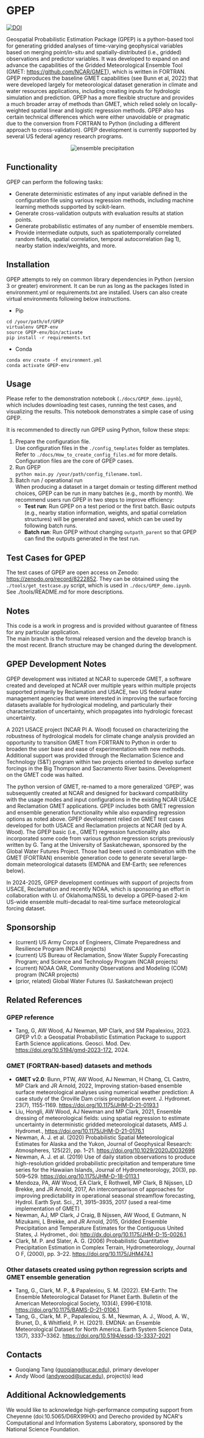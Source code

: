 # GPEP  

[![DOI](https://zenodo.org/badge/674783032.svg)](https://zenodo.org/badge/latestdoi/674783032)  

Geospatial Probabilistic Estimation Package (GPEP) is a python-based tool for generating gridded analyses of time-varying geophysical variables based on merging point/in-situ and spatially-distributed (i.e., gridded) observations and predictor variables. It was developed to expand on and advance the capabilities of the Gridded Meteorological Ensemble Tool (GMET: https://github.com/NCAR/GMET), which is written in FORTRAN. GPEP reproduces the baseline GMET capabilities (see Bunn et al, 2022) that were developed largely for meteorological dataset generation in climate and water resources applications, including creating inputs for hydrologic simulation and prediction. GPEP has a more flexible structure and provides a much broader array of methods than GMET, which relied solely on locally-weighted spatial linear and logistic regression methods. GPEP also has certain technical differences which were either unavoidable or pragmatic due to the conversion from FORTRAN to Python (including a different approach to cross-validation). GPEP development is currently supported by several US federal agency research programs. 

<p align="center">
  <img src="https://github.com/NCAR/GPEP/blob/develop/docs/california2017_ensemble_prcp.gif" alt="ensemble precipitation" />
</p>

## Functionality
GPEP can perform the following tasks: 
-   Generate deterministic estimates of any input variable defined in the configuration file using various regression methods, including machine learning methods supported by scikit-learn.
-   Generate cross-validation outputs with evaluation results at station points.
-   Generate probabilistic estimates of any number of ensemble members.
-   Provide intermediate outputs, such as spatiotemporally correlated random fields, spatial correlation, temporal autocorrelation (lag 1), nearby station index/weights, and more.

## Installation
GPEP attempts to rely on common library dependencies in Python (version 3 or greater) environment. It can be run as long as the packages listed in environment.yml or requirements.txt are installed. Users can also create virtual environments following below instructions. 
- Pip
```  
cd /your/path/of/GPEP  
virtualenv GPEP-env  
source GPEP-env/bin/activate  
pip install -r requirements.txt  
```  
- Conda
```  
conda env create -f environment.yml  
conda activate GPEP-env  
```

## Usage
Please refer to the demonstration notebook (`./docs/GPEP_demo.ipynb`), which includes downloading test cases, running the test cases, and visualizing the results. This notebook demonstrates a simple case of using GPEP.  

It is recommended to directly run GPEP using Python, follow these steps:

1.  Prepare the configuration file.  
Use configuration files in the `./config_templates` folder as templates. Refer to `./docs/How_to_create_config_files.md` for more details. Configuration files are the core of GPEP cases.  
2.  Run GPEP  
`python main.py /your/path/config_filename.toml`.
3. Batch run / operational run  
When producing a dataset in a target domain or testing different method choices, GPEP can be run in many batches (e.g., month by month). We recommend users run GPEP in two steps to improve efficiency:
    -   **Test run**: Run GPEP on a test period or the first batch. Basic outputs (e.g., nearby station information, weights, and spatial correlation structures) will be generated and saved, which can be used by following batch runs.
    -   **Batch run**: Run GPEP without changing `outpath_parent` so that GPEP can find the outputs generated in the test run.

## Test Cases for GPEP

The test cases of GPEP are open access on Zenodo: https://zenodo.org/record/8222852. They can be obtained using the `./tools/get_testcase.py` script, which is used in `./docs/GPEP_demo.ipynb`. See ./tools/README.md for more descriptions.  

## Notes
This code is a work in progress and is provided without guarantee of fitness for any particular application.  
The main branch is the formal released version and the develop branch is the most recent. Branch structure may be changed during the development.  

## GPEP Development Notes
GPEP development was initiated at NCAR to supercede GMET, a software created and developed at NCAR over multiple years within multiple projects supported primarily by Reclamation and USACE, two US federal water management agencies that were interested in improving the surface forcing datasets available for hydrological modeling, and particularly their characterization of uncertainty, which propagates into hydrologic forecast uncertainty.  

A 2021 USACE project (NCAR PI A. Wood) focused on characterizing the robustness of hydrological models for climate change analysis provided an opportunity to transition GMET from FORTRAN to Python in order to broaden the user base and ease of experimentation with new methods. Additional support was provided through the Reclamation Science and Technology (S&T) program within two projects oriented to develop surface forcings in the Big Thompson and Sacramento River basins. Development on the GMET code was halted.  

The python version of GMET, re-named to a more generalized 'GPEP', was subsequently created at NCAR and designed for backward compatibility with the usage modes and input configurations in the existing NCAR USACE and Reclamation GMET applications. GPEP includes both GMET regression and ensemble generation functionality while also expanding regression options as noted above. GPEP development relied on GMET test cases developed for both USACE and Reclamation projects at NCAR (led by A. Wood). The GPEP basic (i.e., GMET) regression functionality also incorporated some code from various python regression scripts previously written by G. Tang at the University of Saskatchewan, sponsored by the Global Water Futures Project. Those had been used in combination with the GMET (FORTRAN) ensemble generation code to generate several large-domain meteorological datasets (EMDNA and EM-Earth; see references below). 

In 2024-2025, GPEP development continues with support of projects from USACE, Reclamation and recently NOAA, which is sponsoring an effort in collaboration with U. of Oklahoma/NSSL to develop a GPEP-based 2-km US-wide ensemble multi-decadal to real-time surface meteorological forcing dataset.  

## Sponsorship
- (current) US Army Corps of Engineers, Climate Preparedness and Resilience Program (NCAR projects)
- (current) US Bureau of Reclamation, Snow Water Supply Forecasting Program; and Science and Technology Program (NCAR projects)  
- (current) NOAA OAR, Community Observations and Modeling (COM) program (NCAR projects)
- (prior, related) Global Water Futures (U. Saskatchewan project)

## Related References
### GPEP reference
- Tang, G, AW Wood, AJ Newman, MP Clark, and SM Papalexiou, 2023. GPEP v1.0: a Geospatial Probabilistic Estimation Package to support Earth Science applications. Geosci. Mod. Dev.  https://doi.org/10.5194/gmd-2023-172, 2024. 

### GMET (FORTRAN-based) datasets and methods
- __GMET v2.0__:  Bunn, PTW, AW Wood, AJ Newman, H Chang, CL Castro, MP Clark and JR Arnold, 2022, Improving station-based ensemble surface meteorological analyses using numerical weather prediction:  A case study of the Oroville Dam crisis precipitation event. J. Hydromet. 23(7), 1155-1169. https://doi.org/10.1175/JHM-D-21-0193.1  
- Liu, Hongli, AW Wood, AJ Newman and MP Clark, 2021, Ensemble dressing of meteorological fields: using spatial regression to estimate uncertainty in deterministic gridded meteorological datasets, AMS J. Hydromet., https://doi.org/10.1175/JHM-D-21-0176.1   
- Newman, A. J. et al. (2020) Probabilistic Spatial Meteorological Estimates for Alaska and the Yukon, Journal of Geophysical Research: Atmospheres, 125(22), pp. 1–21. https://doi.org/10.1029/2020JD032696  
- Newman, A. J. et al. (2019) Use of daily station observations to produce high-resolution gridded probabilistic precipitation and temperature time series for the Hawaiian Islands, Journal of Hydrometeorology, 20(3), pp. 509–529. https://doi.org/10.1175/JHM-D-18-0113.1  
- Mendoza, PA, AW Wood, EA Clark, E Rothwell, MP Clark, B Nijssen, LD Brekke, and JR Arnold, 2017, An intercomparison of approaches for improving predictability in operational seasonal streamflow forecasting, Hydrol. Earth Syst. Sci., 21, 3915–3935, 2017 (used a real-time implementation of GMET)
- Newman, AJ, MP Clark, J Craig, B Nijssen, AW Wood, E Gutmann, N Mizukami, L Brekke, and JR Arnold, 2015, Gridded Ensemble Precipitation and Temperature Estimates for the Contiguous United States, J. Hydromet., doi: http://dx.doi.org/10.1175/JHM-D-15-0026.1   
- Clark, M. P. and Slater, A. G. (2006) Probabilistic Quantitative Precipitation Estimation in Complex Terrain, Hydrometeorology, Journal O F, (2000), pp. 3–22. https://doi.org/10.1175/JHM474.1  

### Other datasets created using python regression scripts and GMET ensemble generation
- Tang, G., Clark, M. P., & Papalexiou, S. M. (2022). EM-Earth: The Ensemble Meteorological Dataset for Planet Earth. Bulletin of the American Meteorological Society, 103(4), E996–E1018. https://doi.org/10.1175/BAMS-D-21-0106.1  
- Tang, G., Clark, M. P., Papalexiou, S. M., Newman, A. J., Wood, A. W., Brunet, D., & Whitfield, P. H. (2021). EMDNA: an Ensemble Meteorological Dataset for North America. Earth System Science Data, 13(7), 3337–3362. https://doi.org/10.5194/essd-13-3337-2021

## Contacts
- Guoqiang Tang (guoqiang@ucar.edu), primary developer
- Andy Wood (andywood@ucar.edu), project(s) lead

## Additional Acknowledgements
We would like to acknowledge high-performance computing support from Cheyenne (doi:10.5065/D6RX99HX) and Derecho provided by NCAR's Computational and Information Systems Laboratory, sponsored by the National Science Foundation.






